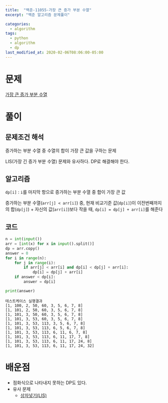 ```yaml
---
title:  "백준-11055-가장 큰 증가 부분 수열"
excerpt: "백준 알고리즘 문제풀이"

categories:
  - algorithm
tags:
  - python
  - algorithm
  - dp
last_modified_at: 2020-02-06T08:06:00-05:00
---
```


# 문제

[가장 큰 증가 부분 수열](https://www.acmicpc.net/problem/11055)


# 풀이

## 문제조건 해석

증가하는 부분 수열 중 수열의 합이 가장 큰 값을 구하는 문제

LIS(가장 긴 증가 부분 수열) 문제와 유사하다. DP로 해결해야 한다.

## 알고리즘

`dp[i]` : `i`를 마지막 항으로 증가하는 부분 수열 중 합이 가장 큰 값

증가하는 부분 수열(`arr[j] < arr[i]`) 중, 현재 비교기준 값(`dp[i]`)이 이전번째까지의 합(`dp[j]`) + 자신의 값(`arr[i]`)보다 작을 때, `dp[i] = dp[j] + arr[i]`를 해준다

## 코드

```python
n = int(input())
arr = [int(x) for x in input().split()]
dp = arr.copy()
answer = 0
for i in range(n):
    for j in range(i):
        if arr[j] < arr[i] and dp[i] < dp[j] + arr[i]:
            dp[i] = dp[j] + arr[i]
    if answer < dp[i]:
        answer = dp[i]

print(answer)
```

```
테스트케이스 실행결과
[1, 100, 2, 50, 60, 3, 5, 6, 7, 8]
[1, 101, 2, 50, 60, 3, 5, 6, 7, 8]
[1, 101, 3, 50, 60, 3, 5, 6, 7, 8]
[1, 101, 3, 53, 60, 3, 5, 6, 7, 8]
[1, 101, 3, 53, 113, 3, 5, 6, 7, 8]
[1, 101, 3, 53, 113, 6, 5, 6, 7, 8]
[1, 101, 3, 53, 113, 6, 11, 6, 7, 8]
[1, 101, 3, 53, 113, 6, 11, 17, 7, 8]
[1, 101, 3, 53, 113, 6, 11, 17, 24, 8]
[1, 101, 3, 53, 113, 6, 11, 17, 24, 32]
```
# 배운점

- 점화식으로 나타내지 못하는 DP도 있다.
- 유사 문제
  - [상자넣기(LIS)](/algorithm/acmicpc_1965)
